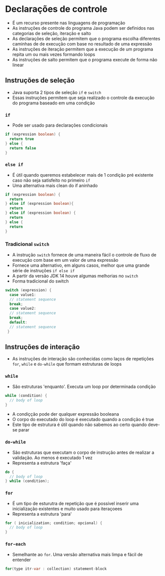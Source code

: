 # Declarações de controle

- É um recurso presente nas linguagens de programação
- As instruções de controle do programa Java podem ser definidos nas categorias de seleção, iteração e salto
- As declarações de seleção permitem que o programa escolha diferentes caminhas de de execução com base no resultado de uma expressão
- As instruções de iteração permitem que a execução de um programa repita um ou mais vezes formando loops
- As instruções de salto permitem que o programa execute de forma não linear

## Instruções de seleção

- Java suporta 2 tipos de seleção `if` e `switch`
- Essas instruções permitem que seja realizado o controle da execução do programa baseado em uma condição

### `if`

- Pode ser usado para declarações condicionais

```java
if (expression boolean) {
  return true
} else { 
  return false
}
```

### `else if `

- É útil quando queremos estabelecer mais de 1 condição pré existente caso não seja satisfeito no primeiro `if`
- Uma alternativa mais clean do if aninhado

```java
if (expression boolean) {
  return 
} else if (expression boolean){ 
  return 
} else if (expression boolean) {
  return
} else {
  return
}
```

### Tradicional `switch`

- A instrução `switch` fornece de uma maneira fácil o controle de fluxo de execução com base em um valor de uma expressão
- Fornece uma alternativo, em alguns casos, melhor que uma grande série de instruções `if else if`
- A partir da versão JDK 14 houve algumas melhorias no `switch`
- Forma tradicional do switch

```java
switch (expression) {
  case value1:
  // statement sequence
  break;
  case value2:
  // statement sequence
  break;
  default:
  // statement sequence
 }
```

## Instruções de interação

- As instruções de interação são conhecidas como laços de repetições `for`, `while` e `do-while` que formam estruturas de loops

### `while` 

- São estruturas 'enquanto'. Executa um loop por determinada condição

```java
while (condition) {
  // body of loop
}
```
- A condiçção pode der qualquer expressão booleana
- O corpo do executado do loop é executado quando a condição é true
- Este tipo de estrutura é útil quando não sabemos ao certo quando deve-se parar

### `do-while`

- São estruturas que executam o corpo de instrução antes de realizar a validação. Ao menos é executado 1 vez
- Representa a estrutura 'faça'

```java
do {
  // body of loop
} while (condition);
```

### `for` 

- É um tipo de esturutra de repetição que é possível inserir uma inicialização existentes e muito usado para iteraçoees
- Representa a estrutura 'para'


```java
for ( inicialization; condition; opcional) {
  // body of loop
}
```

### `for-each` 

- Semelhante ao `for`. Uma versão alternativa mais limpa e fácil de entender

```java
for(type itr-var : collection) statement-block
```
